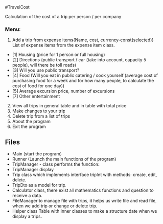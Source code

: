 #TravelCost

Calculation of the cost of a trip per person / per company

### Menu:
1. Add a trip from expense items{Name, cost, currency-const(selected)}
   List of expense items from the expense item class.
- [1] Housing (price for 1 person or full housing)
- [2] Directions (public transport /
  car (take into account, capacity 5 people), will there be toll roads)
- [3] Will you use public transport?
- [4] Food (Will you eat in public catering / cook yourself (average cost of purchasing food
  for a week and for how many people, to calculate the cost of food for one day))
- [5] Average excursion price, number of excursions
- [7] Other entertainment
2. View all trips in general table and in table with total price
3. Make changes to your trip
4. Delete trip from a list of trips
5. About the program
6. Exit the program

## **Files**
- Main (start the program)
- Runner (Launch the main functions of the program)
- TripManager - class performs the function:
- TripManager display
- Trip class which implements interface tripInt with methods: create, edit, delete. 
- TripDto as a model for trip.
- Calculator class, there exist all mathematics functions and question to receive a data.
- FileManager to manage file with trips, it helps us write file and read file, when we add trip or change
  or delete trip.
- Helper class Table with inner classes to make a structure date when we display a trips. 

[//]: # (## Project flowchart)

[//]: # ()
[//]: # (![Program architecture]&#40;images/TripDiagramm.svg&#41;)